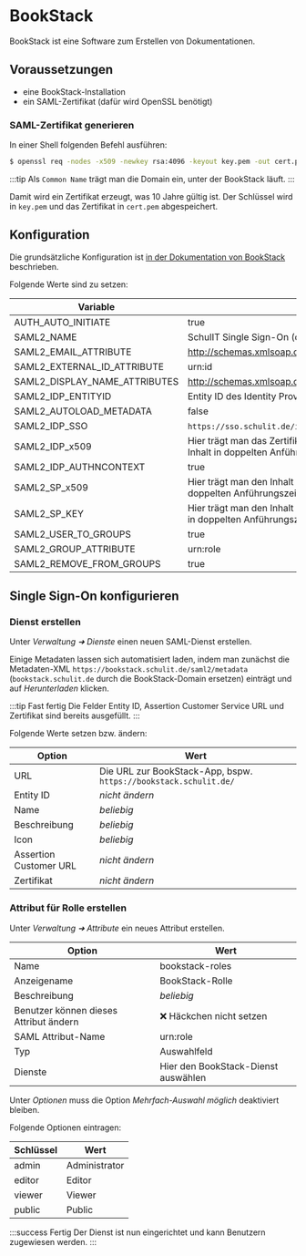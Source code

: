 # BookStack

BookStack ist eine Software zum Erstellen von Dokumentationen.

## Voraussetzungen

* eine BookStack-Installation
* ein SAML-Zertifikat (dafür wird OpenSSL benötigt)

### SAML-Zertifikat generieren

In einer Shell folgenden Befehl ausführen:

```bash
$ openssl req -nodes -x509 -newkey rsa:4096 -keyout key.pem -out cert.pem -sha256 -days 3650
```

:::tip
Als `Common Name` trägt man die Domain ein, unter der BookStack läuft.
:::

Damit wird ein Zertifikat erzeugt, was 10 Jahre gültig ist. Der Schlüssel wird in `key.pem` und das Zertifikat in `cert.pem`
abgespeichert.

## Konfiguration

Die grundsätzliche Konfiguration ist [in der Dokumentation von BookStack](https://www.bookstackapp.com/docs/admin/saml2-auth/)
beschrieben.

Folgende Werte sind zu setzen:

| Variable                      | Wert                                                                                                                                                                                  |
|-------------------------------|---------------------------------------------------------------------------------------------------------------------------------------------------------------------------------------|
| AUTH_AUTO_INITIATE            | true                                                                                                                                                                                  |
| SAML2_NAME                    | SchulIT Single Sign-On (oder ein beliebiger anderer Name)                                                                                                                             |
| SAML2_EMAIL_ATTRIBUTE         | http://schemas.xmlsoap.org/ws/2005/05/identity/claims/emailaddress                                                                                                                    |
| SAML2_EXTERNAL_ID_ATTRIBUTE   | urn:id                                                                                                                                                                                |
| SAML2_DISPLAY_NAME_ATTRIBUTES | http://schemas.xmlsoap.org/ws/2005/05/identity/claims/givenname\|http://schemas.xmlsoap.org/ws/2005/05/identity/claims/surname                                                        |
| SAML2_IDP_ENTITYID            | Entity ID des Identity Providers, also bspw. `https://sso.schulit.de`                                                                                                                 |
| SAML2_AUTOLOAD_METADATA       | false                                                                                                                                                                                 |
| SAML2_IDP_SSO                 | `https://sso.schulit.de/idp/saml`, wobei `sso.schulit.de` durch die URL des Single Sign-Ons zu ersetzen ist.                                                                          |
| SAML2_IDP_x509                | Hier trägt man das Zertifikat des Single Sign-Ons (zu finden unter `certs/idp.crt`) ein. Da es sich um mehrere Zeilen handelt, muss der Inhalt in doppelten Anführungszeichen stehen. |
| SAML2_IDP_AUTHNCONTEXT        | true                                                                                                                                                                                  |
| SAML2_SP_x509                 | Hier trägt man den Inhalt des vorhin erzeugten Zertifikats (`cert.pem`) ein. Da es sich um mehrere Zeilen handelt, muss der Inhalt in doppelten Anführungszeichen stehen.             |
| SAML2_SP_KEY                  | Hier trägt man den Inhalt des vorhin erzeugten privaten Schlüssels (`key.pem`) ein. Da es sich um mehrere Zeilen handelt, muss der Inhalt in doppelten Anführungszeichen stehen.      |
| SAML2_USER_TO_GROUPS          | true                                                                                                                                                                                  |
| SAML2_GROUP_ATTRIBUTE         | urn:role                                                                                                                                                                              |
| SAML2_REMOVE_FROM_GROUPS      | true                                                                                                                                                                                  |

## Single Sign-On konfigurieren

### Dienst erstellen

Unter *Verwaltung ➜ Dienste* einen neuen SAML-Dienst erstellen.

Einige Metadaten lassen sich automatisiert laden, indem man zunächst die Metadaten-XML `https://bookstack.schulit.de/saml2/metadata`
(`bookstack.schulit.de` durch die BookStack-Domain ersetzen) einträgt und auf *Herunterladen* klicken.

:::tip Fast fertig
Die Felder Entity ID, Assertion Customer Service URL und Zertifikat sind bereits ausgefüllt.
:::

Folgende Werte setzen bzw. ändern:

| Option                 | Wert                                                             |
|------------------------|------------------------------------------------------------------|
| URL                    | Die URL zur BookStack-App, bspw. `https://bookstack.schulit.de/` |
| Entity ID              | *nicht ändern*                                                   |
| Name                   | *beliebig*                                                       |
| Beschreibung           | *beliebig*                                                       |
| Icon                   | *beliebig*                                                       |
| Assertion Customer URL | *nicht ändern*                                                   |
| Zertifikat             | *nicht ändern*                                                   |  

### Attribut für Rolle erstellen

Unter *Verwaltung ➜ Attribute* ein neues Attribut erstellen.

| Option                                 | Wert                                |
|----------------------------------------|-------------------------------------|
| Name                                   | bookstack-roles                     |
| Anzeigename                            | BookStack-Rolle                     |
| Beschreibung                           | *beliebig*                          |
| Benutzer können dieses Attribut ändern | ❌ Häckchen nicht setzen             |
| SAML Attribut-Name                     | urn:role                            |
| Typ                                    | Auswahlfeld                         |
| Dienste                                | Hier den BookStack-Dienst auswählen |

Unter *Optionen* muss die Option *Mehrfach-Auswahl möglich* deaktiviert bleiben.

Folgende Optionen eintragen:

| Schlüssel        | Wert          |
|------------------|---------------|
| admin            | Administrator |
| editor           | Editor        |
| viewer           | Viewer        |
| public           | Public        |

:::success Fertig
Der Dienst ist nun eingerichtet und kann Benutzern zugewiesen werden.
:::